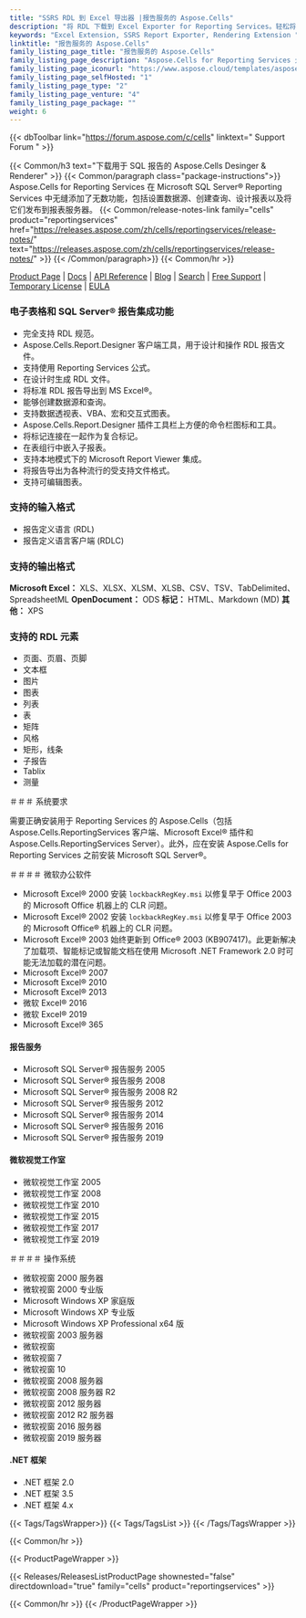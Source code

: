 ```yaml
---
title: "SSRS RDL 到 Excel 导出器 |报告服务的 Aspose.Cells"
description: "将 RDL 下载到 Excel Exporter for Reporting Services。轻松将 RDL 和 RDLC 报告导出为 Excel 电子表格文件格式（XLS XLSX XLSM XLSB CSV SpreadsheetML HTML 和 ODS）。"
keywords: "Excel Extension, SSRS Report Exporter, Rendering Extension "
linktitle: "报告服务的 Aspose.Cells"
family_listing_page_title: "报告服务的 Aspose.Cells"
family_listing_page_description: "Aspose.Cells for Reporting Services 允许您从 Microsoft SQL Server Reporting Services 和 Microsoft Report Viewer 中交付 Excel 报告。与基于 Excel 的报告的本地导出器不同 - Aspose.Cells for Reporting Services 允许将 RDL 和 RDLC 报告转换为多种 Excel 电子表格文件格式。"
family_listing_page_iconurl: "https://www.aspose.cloud/templates/aspose/App_Themes/V3/images/cells/272x272/aspose_cells-for-reporting-services.png"
family_listing_page_selfHosted: "1"
family_listing_page_type: "2"
family_listing_page_venture: "4"
family_listing_page_package: ""
weight: 6
---
```


{{< dbToolbar link="https://forum.aspose.com/c/cells" linktext=" Support Forum " >}}

{{< Common/h3 text="下载用于 SQL 报告的 Aspose.Cells Desinger & Renderer"  >}}
{{< Common/paragraph class="package-instructions">}}
Aspose.Cells for Reporting Services 在 Microsoft SQL Server® Reporting Services 中无缝添加了无数功能，包括设置数据源、创建查询、设计报表以及将它们发布到报表服务器。
{{< Common/release-notes-link family="cells" product="reportingservices" href="https://releases.aspose.com/zh/cells/reportingservices/release-notes/" text="https://releases.aspose.com/zh/cells/reportingservices/release-notes/"  >}}
{{< /Common/paragraph>}}
{{< Common/hr >}}

[Product Page](https://products.aspose.com/cells/reporting-services/) | [Docs](https://docs.aspose.com/cells/reportingservices/) | [API Reference](https://reference.aspose.com/cells/) | [Blog](https://blog.aspose.com/category/cells/) | [Search](https://search.aspose.com/) | [Free Support](https://forum.aspose.com/c/cells/9) | [Temporary License](https://purchase.aspose.com/temporary-license) | [EULA](https://about.aspose.com/legal/eula/)

### 电子表格和 SQL Server® 报告集成功能

- 完全支持 RDL 规范。
- Aspose.Cells.Report.Designer 客户端工具，用于设计和操作 RDL 报告文件。
- 支持使用 Reporting Services 公式。
- 在设计时生成 RDL 文件。
- 将标准 RDL 报告导出到 MS Excel®。
- 能够创建数据源和查询。
- 支持数据透视表、VBA、宏和交互式图表。
- Aspose.Cells.Report.Designer 插件工具栏上方便的命令栏图标和工具。
- 将标记连接在一起作为复合标记。
- 在表组行中嵌入子报表。
- 支持本地模式下的 Microsoft Report Viewer 集成。
- 将报告导出为各种流行的受支持文件格式。
- 支持可编辑图表。

### 支持的输入格式

- 报告定义语言 (RDL)
- 报告定义语言客户端 (RDLC)

### 支持的输出格式

**Microsoft Excel：** XLS、XLSX、XLSM、XLSB、CSV、TSV、TabDelimited、SpreadsheetML
**OpenDocument：** ODS
**标记：** HTML、Markdown (MD)
**其他：** XPS

### 支持的 RDL 元素

- 页面、页眉、页脚
- 文本框
- 图片
- 图表
- 列表
- 表
- 矩阵
- 风格
- 矩形，线条
- 子报告
- Tablix
- 测量

＃＃＃ 系统要求

需要正确安装用于 Reporting Services 的 Aspose.Cells（包括 Aspose.Cells.ReportingServices 客户端、Microsoft Excel® 插件和 Aspose.Cells.ReportingServices Server）。此外，应在安装 Aspose.Cells for Reporting Services 之前安装 Microsoft SQL Server®。

＃＃＃＃ 微软办公软件

- Microsoft Excel® 2000 安装 `lockbackRegKey.msi` 以修复早于 Office 2003 的 Microsoft Office 机器上的 CLR 问题。
- Microsoft Excel® 2002 安装 `lockbackRegKey.msi` 以修复早于 Office 2003 的 Microsoft Office® 机器上的 CLR 问题。
- Microsoft Excel® 2003 始终更新到 Office® 2003 (KB907417)。此更新解决了加载项、智能标记或智能文档在使用 Microsoft .NET Framework 2.0 时可能无法加载的潜在问题。
- Microsoft Excel® 2007
- Microsoft Excel® 2010
- Microsoft Excel® 2013
- 微软 Excel® 2016
- 微软 Excel® 2019
- Microsoft Excel® 365

#### 报告服务

- Microsoft SQL Server® 报告服务 2005
- Microsoft SQL Server® 报告服务 2008
- Microsoft SQL Server® 报告服务 2008 R2
- Microsoft SQL Server® 报告服务 2012
- Microsoft SQL Server® 报告服务 2014
- Microsoft SQL Server® 报告服务 2016
- Microsoft SQL Server® 报告服务 2019

#### 微软视觉工作室

- 微软视觉工作室 2005
- 微软视觉工作室 2008
- 微软视觉工作室 2010
- 微软视觉工作室 2015
- 微软视觉工作室 2017
- 微软视觉工作室 2019

＃＃＃＃ 操作系统

- 微软视窗 2000 服务器
- 微软视窗 2000 专业版
- Microsoft Windows XP 家庭版
- Microsoft Windows XP 专业版
- Microsoft Windows XP Professional x64 版
- 微软视窗 2003 服务器
- 微软视窗
- 微软视窗 7
- 微软视窗 10
- 微软视窗 2008 服务器
- 微软视窗 2008 服务器 R2
- 微软视窗 2012 服务器
- 微软视窗 2012 R2 服务器
- 微软视窗 2016 服务器
- 微软视窗 2019 服务器

#### .NET 框架

- .NET 框架 2.0
- .NET 框架 3.5
- .NET 框架 4.x

{{< Tags/TagsWrapper>}}
{{< Tags/TagsList >}}
{{< /Tags/TagsWrapper >}}

{{< Common/hr >}}

{{< ProductPageWrapper >}}

<!-- ReleasesListProductPage-->

{{< Releases/ReleasesListProductPage shownested="false"  directdownload="true" family="cells" product="reportingservices" >}}

<!-- /ReleasesListProductPage-->

{{< Common/hr >}}
{{< /ProductPageWrapper >}}
